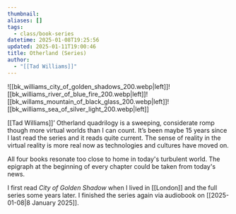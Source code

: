 ```yaml
---
thumbnail: 
aliases: []
tags:
  - class/book-series
datetime: 2025-01-08T19:25:56
updated: 2025-01-11T19:00:46
title: Otherland (Series)
author:
  - "[[Tad Williams]]"
---
```

![[bk_williams_city_of_golden_shadows_200.webp|left]]![[bk_williams_river_of_blue_fire_200.webp|left]]![[bk_willams_mountain_of_black_glass_200.webp|left]]![[bk_williams_sea_of_silver_light_200.webp|left]]

[[Tad Williams]]’ Otherland quadrilogy is a sweeping, considerate romp though more virtual worlds than I can count. It’s been maybe 15 years since I last read the series and it reads quite current. The sense of reality in the virtual reality is more real now as technologies and cultures have moved on.

All four books resonate too close to home in today's turbulent world. The epigraph at the beginning of every chapter could be taken from today's news.

I first read *City of Golden Shadow* when I lived in [[London]] and the full series some years later. I finished the series again via audiobook on [[2025-01-08|8 January 2025]].